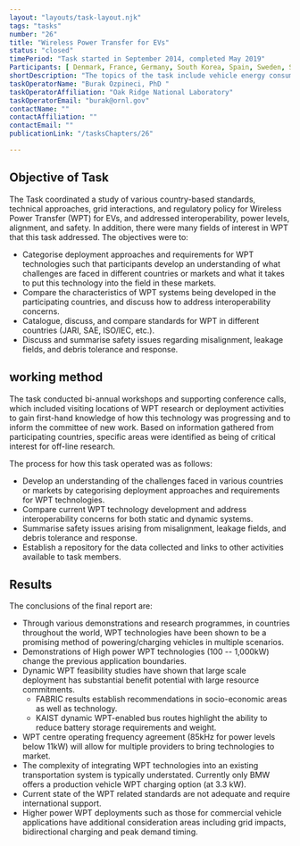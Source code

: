 ```yaml
---
layout: "layouts/task-layout.njk"
tags: "tasks"
number: "26"
title: "Wireless Power Transfer for EVs"
status: "closed"
timePeriod: "Task started in September 2014, completed May 2019"
Participants: [ Denmark, France, Germany, South Korea, Spain, Sweden, Switzerland, the Netherlands, United Kingdom, United States ]
shortDescription: "The topics of the task include vehicle energy consumption, component costs, vehicle costs, total cost of ownership (TCO), and market penetration. "
taskOperatorName: "Burak Ozpineci, PhD "
taskOperatorAffiliation: "Oak Ridge National Laboratory"
taskOperatorEmail: "burak@ornl.gov"
contactName: ""
contactAffiliation: ""
contactEmail: ""
publicationLink: "/tasksChapters/26"

---
```


## Objective of Task
The Task coordinated a study of various country-based standards, technical approaches, grid interactions, and regulatory policy for Wireless Power Transfer (WPT) for EVs, and addressed interoperability, power levels, alignment, and safety. In addition, there were many fields of interest in WPT that this task addressed. The objectives were to: 

- Categorise deployment approaches and requirements for WPT technologies such that participants develop an understanding of what challenges are faced in different countries or markets and what it takes to put this technology into the field in these markets. 
- Compare the characteristics of WPT systems being developed in the participating countries, and discuss how to address interoperability concerns. 
- Catalogue, discuss, and compare standards for WPT in different countries (JARI, SAE, ISO/IEC, etc.). 
- Discuss and summarise safety issues regarding misalignment, leakage fields, and debris tolerance and response. 

## working method
The task conducted bi-annual workshops and supporting conference calls, which included visiting locations of WPT research or deployment activities to gain first-hand knowledge of how this technology was progressing and to inform the committee of new work. Based on information gathered from participating countries, specific areas were identified as being of critical interest for off-line research.  

The process for how this task operated was as follows: 

- Develop an understanding of the challenges faced in various countries or markets by categorising deployment approaches and requirements for WPT technologies. 
- Compare current WPT technology development and address interoperability concerns for both static and dynamic systems. 
- Summarise safety issues arising from misalignment, leakage fields, and debris tolerance and response. 
- Establish a repository for the data collected and links to other activities available to task members.  

## Results
The conclusions of the final report are: 

- Through various demonstrations and research programmes, in countries throughout the world, WPT technologies have been shown to be a promising method of powering/charging vehicles in multiple scenarios. 
- Demonstrations of High power WPT technologies (100 -- 1,000kW) change the previous application boundaries. 
- Dynamic WPT feasibility studies have shown that large scale deployment has substantial benefit potential with large resource commitments. 
    - FABRIC results establish recommendations in socio-economic areas as well as technology. 
    - KAIST dynamic WPT-enabled bus routes highlight the ability to reduce battery storage requirements and weight. 
- WPT centre operating frequency agreement (85kHz for power levels below 11kW) will allow for multiple providers to bring technologies to market. 
- The complexity of integrating WPT technologies into an existing transportation system is typically understated. Currently only BMW offers a production vehicle WPT charging option (at 3.3 kW). 
- Current state of the WPT related standards are not adequate and require international support. 
- Higher power WPT deployments such as those for commercial vehicle applications have additional consideration areas including grid impacts, bidirectional charging and peak demand timing. 